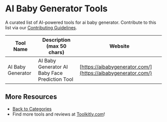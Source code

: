 # AI Baby Generator Tools

A curated list of AI-powered tools for ai baby generator. Contribute to this list via our [Contributing Guidelines](../CONTRIBUTING.md).

| Tool Name | Description (max 50 chars) | Website |
|-----------|----------------------------|---------|
| AI Baby Generator | AI Baby Generator AI Baby Face Prediction Tool | [https://aibabygenerator.com/](https://aibabygenerator.com/) |

## More Resources
- [Back to Categories](https://github.com/ToolkitlyAI/awesome-ai-tools/blob/master/README.md)
- Find more tools and reviews at [Toolkitly.com](https://toolkitly.com)!
